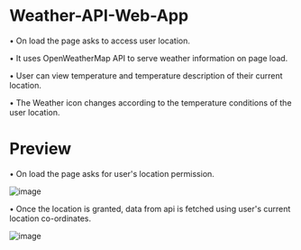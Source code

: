 # Weather-API-Web-App
•	On load the page asks to access user location.

•	It uses OpenWeatherMap API to serve weather information on page load.

•	 User can view temperature and temperature description of their current location.

•	The Weather icon changes according to the temperature conditions of the user location.


# Preview
•	On load the page asks for user's location permission.

![image](https://user-images.githubusercontent.com/68000460/128174543-088fcf09-28ba-48d2-981e-d5afd1bdb3b9.png)





•	Once the location is granted, data from api is fetched using user's current location co-ordinates.

![image](https://user-images.githubusercontent.com/68000460/128175243-9b1fa4d2-06fd-4a28-ba14-b78e44ce4659.png)


